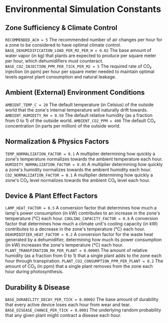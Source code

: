 # Environmental Simulation Constants

## Zone Sufficiency & Climate Control

`RECOMMENDED_ACH = 5`
The recommended number of air changes per hour for a zone to be considered to have optimal climate control.
`BASE_DEHUMIDIFICATION_LOAD_PER_M2_PER_H = 0.02`
The base amount of water vapor (in kg) that plants are expected to produce per square meter per hour, which dehumidifiers must counteract.
`BASE_CO2_INJECTION_PPM_PER_TICK_PER_M2 = 5`
The required rate of CO₂ injection (in ppm) per hour per square meter needed to maintain optimal levels against plant consumption and natural leakage.

## Ambient (External) Environment Conditions

`AMBIENT_TEMP_C = 20`
The default temperature (in Celsius) of the outside world that the zone's internal temperature will naturally drift towards.
`AMBIENT_HUMIDITY_RH = 0.50`
The default relative humidity (as a fraction from 0 to 1) of the outside world.
`AMBIENT_CO2_PPM = 400`
The default CO₂ concentration (in parts per million) of the outside world.

## Normalization & Physics Factors

`TEMP_NORMALIZATION_FACTOR = 0.1`
A multiplier determining how quickly a zone's temperature normalizes towards the ambient temperature each hour.
`HUMIDITY_NORMALIZATION_FACTOR = 0.05`
A multiplier determining how quickly a zone's humidity normalizes towards the ambient humidity each hour.
`CO2_NORMALIZATION_FACTOR = 0.1`
A multiplier determining how quickly a zone's CO₂ level normalizes towards the ambient CO₂ level each hour.

## Device & Plant Effect Factors

`LAMP_HEAT_FACTOR = 0.5`
A conversion factor that determines how much a lamp's power consumption (in kW) contributes to an increase in the zone's temperature (°C) each hour.
`COOLING_CAPACITY_FACTOR = 0.8`
A conversion factor that determines how much a climate unit's cooling capacity (in kW) contributes to a decrease in the zone's temperature (°C) each hour.
`DEHUMIDIFIER_HEAT_FACTOR = 0.2`
A conversion factor for the waste heat generated by a dehumidifier, determining how much its power consumption (in kW) increases the zone's temperature (°C) each hour.
`PLANT_TRANSPIRATION_RH_PER_PLANT = 0.00005`
The amount of relative humidity (as a fraction from 0 to 1) that a single plant adds to the zone each hour through transpiration.
`PLANT_CO2_CONSUMPTION_PPM_PER_PLANT = 0.2`
The amount of CO₂ (in ppm) that a single plant removes from the zone each hour during photosynthesis.

## Durability & Disease

`BASE_DURABILITY_DECAY_PER_TICK = 0.00002`
The base amount of durability that every active device loses each hour from wear and tear.
`BASE_DISEASE_CHANCE_PER_TICK = 0.0001`
The underlying random probability that any given plant might contract a disease each hour.
